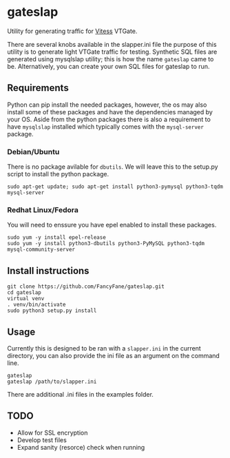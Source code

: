 # gateslap
Utility for generating traffic for [Vitess](https://github.com/vitessio/vitess) VTGate.

There are several knobs available in the slapper.ini file the purpose
of this utility is to generate light VTGate traffic for testing. Synthetic
SQL files are generated using mysqlslap utility; this is how the name 
`gateslap` came to be. Alternatively, you can create your own SQL files
for gateslap to run. 


## Requirements
Python can pip install the needed packages, however, the os may also
install some of these packages and have the dependencies managed by your
OS. Aside from the python packages there is also a requirement to have
`mysqlslap` installed which typically comes with the `mysql-server` package. 


### Debian/Ubuntu
There is no package avilable for `dbutils`. We will leave this to the setup.py
script to install the python package. 
```
sudo apt-get update; sudo apt-get install python3-pymysql python3-tqdm mysql-server
```

### Redhat Linux/Fedora
You will need to enssure you have epel enabled to install these packages.
```
sudo yum -y install epel-release
sudo yum -y install python3-dbutils python3-PyMySQL python3-tqdm mysql-community-server
```

## Install instructions
```
git clone https://github.com/FancyFane/gateslap.git
cd gateslap
virtual venv
. venv/bin/activate
sudo python3 setup.py install
```

## Usage
Currently this is designed to be ran with a `slapper.ini` in the current
directory, you can also provide the ini file as an argument on the command line.
```
gateslap
gateslap /path/to/slapper.ini
```

There are additional .ini files in the examples folder.


## TODO
* Allow for SSL encryption
* Develop test files
* Expand sanity (resorce) check when running
